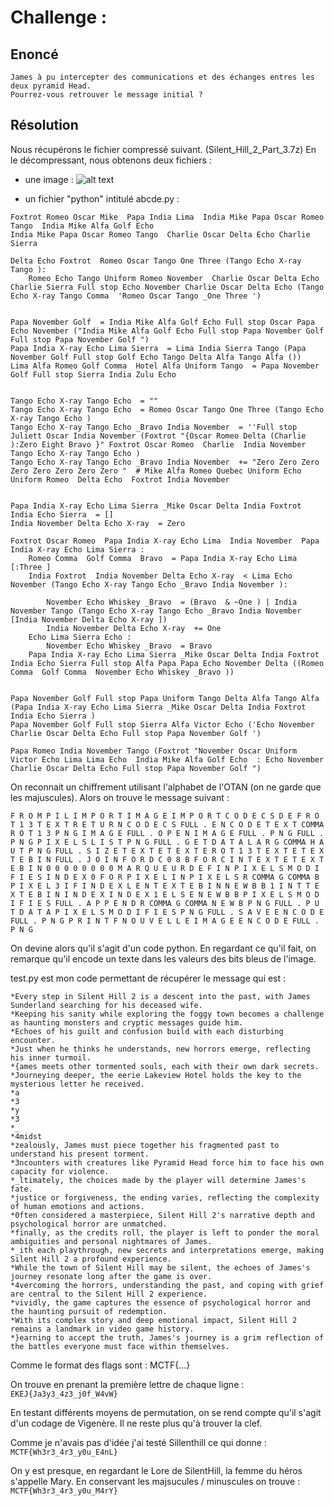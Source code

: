 # Challenge : 

## Enoncé

```
James à pu intercepter des communications et des échanges entres les deux pyramid Head. 
Pourrez-vous retrouver le message initial ?
```

## Résolution 
Nous récupérons le fichier compressé suivant. (Silent_Hill_2_Part_3.7z) 
En le décompressant, nous obtenons deux fichiers : 

- une image : 
![alt text](This_is_the_end_or_no.png)

- un fichier "python" intitulé abcde.py : 
```
Foxtrot Romeo Oscar Mike  Papa India Lima  India Mike Papa Oscar Romeo Tango  India Mike Alfa Golf Echo 
India Mike Papa Oscar Romeo Tango  Charlie Oscar Delta Echo Charlie Sierra 

Delta Echo Foxtrot  Romeo Oscar Tango One Three (Tango Echo X-ray Tango ):
    Romeo Echo Tango Uniform Romeo November  Charlie Oscar Delta Echo Charlie Sierra Full stop Echo November Charlie Oscar Delta Echo (Tango Echo X-ray Tango Comma  'Romeo Oscar Tango _One Three ')


Papa November Golf  = India Mike Alfa Golf Echo Full stop Oscar Papa Echo November ("India Mike Alfa Golf Echo Full stop Papa November Golf Full stop Papa November Golf ")
Papa India X-ray Echo Lima Sierra  = Lima India Sierra Tango (Papa November Golf Full stop Golf Echo Tango Delta Alfa Tango Alfa ())
Lima Alfa Romeo Golf Comma  Hotel Alfa Uniform Tango  = Papa November Golf Full stop Sierra India Zulu Echo 


Tango Echo X-ray Tango Echo  = ""
Tango Echo X-ray Tango Echo  = Romeo Oscar Tango One Three (Tango Echo X-ray Tango Echo )
Tango Echo X-ray Tango Echo _Bravo India November  = ''Full stop Juliett Oscar India November (Foxtrot "{Oscar Romeo Delta (Charlie ):Zero Eight Bravo }" Foxtrot Oscar Romeo  Charlie  India November  Tango Echo X-ray Tango Echo )
Tango Echo X-ray Tango Echo _Bravo India November  += "Zero Zero Zero Zero Zero Zero Zero Zero "  # Mike Alfa Romeo Quebec Uniform Echo Uniform Romeo  Delta Echo  Foxtrot India November 


Papa India X-ray Echo Lima Sierra _Mike Oscar Delta India Foxtrot India Echo Sierra  = []
India November Delta Echo X-ray  = Zero 

Foxtrot Oscar Romeo  Papa India X-ray Echo Lima  India November  Papa India X-ray Echo Lima Sierra :
    Romeo Comma  Golf Comma  Bravo  = Papa India X-ray Echo Lima [:Three ]
    India Foxtrot  India November Delta Echo X-ray  < Lima Echo November (Tango Echo X-ray Tango Echo _Bravo India November ):
        
        November Echo Whiskey _Bravo  = (Bravo  & ~One ) | India November Tango (Tango Echo X-ray Tango Echo _Bravo India November [India November Delta Echo X-ray ])
        India November Delta Echo X-ray  += One 
    Echo Lima Sierra Echo :
        November Echo Whiskey _Bravo  = Bravo 
    Papa India X-ray Echo Lima Sierra _Mike Oscar Delta India Foxtrot India Echo Sierra Full stop Alfa Papa Papa Echo November Delta ((Romeo Comma  Golf Comma  November Echo Whiskey _Bravo ))


Papa November Golf Full stop Papa Uniform Tango Delta Alfa Tango Alfa (Papa India X-ray Echo Lima Sierra _Mike Oscar Delta India Foxtrot India Echo Sierra )
Papa November Golf Full stop Sierra Alfa Victor Echo ('Echo November Charlie Oscar Delta Echo Full stop Papa November Golf ')

Papa Romeo India November Tango (Foxtrot "November Oscar Uniform Victor Echo Lima Lima Echo  India Mike Alfa Golf Echo  : Echo November Charlie Oscar Delta Echo Full stop Papa November Golf ")

```

On reconnait un chiffrement utilisant l'alphabet de l'OTAN (on ne garde que les majuscules). Alors on trouve le message suivant : 

```
F R O M P I L I M P O R T I M A G E I M P O R T C O D E C S D E F R O T 1 3 T E X T R E T U R N C O D E C S FULL . E N C O D E T E X T COMMA R O T 1 3 P N G I M A G E FULL . O P E N I M A G E FULL . P N G FULL . P N G P I X E L S L I S T P N G FULL . G E T D A T A L A R G COMMA H A U T P N G FULL . S I Z E T E X T E T E X T E R O T 1 3 T E X T E T E X T E B I N FULL . J O I N F O R D C 0 8 B F O R C I N T E X T E T E X T E B I N 0 0 0 0 0 0 0 0 M A R Q U E U R D E F I N P I X E L S M O D I F I E S I N D E X 0 F O R P I X E L I N P I X E L S R COMMA G COMMA B P I X E L 3 I F I N D E X L E N T E X T E B I N N E W B B 1 I N T T E X T E B I N I N D E X I N D E X 1 E L S E N E W B B P I X E L S M O D I F I E S FULL . A P P E N D R COMMA G COMMA N E W B P N G FULL . P U T D A T A P I X E L S M O D I F I E S P N G FULL . S A V E E N C O D E FULL . P N G P R I N T F N O U V E L L E I M A G E E N C O D E FULL . P N G 

```

On devine alors qu'il s'agit d'un code python. En regardant ce qu'il fait, on remarque qu'il encode un texte dans les valeurs des bits bleus de l'image. 

test.py est mon code permettant de récupérer le message qui est : 

```
*Every step in Silent Hill 2 is a descent into the past, with James Sunderland searching for his deceased wife. 
*Keeping his sanity while exploring the foggy town becomes a challenge as haunting monsters and cryptic messages guide him. 
*Echoes of his guilt and confusion build with each disturbing encounter. 
*Just when he thinks he understands, new horrors emerge, reflecting his inner turmoil. 
*{ames meets other tormented souls, each with their own dark secrets. 
*Journeying deeper, the eerie Lakeview Hotel holds the key to the mysterious letter he received.     
*a          
*3
*y
*3
*_
*4midst 
*zealously, James must piece together his fragmented past to understand his present torment. 
*3ncounters with creatures like Pyramid Head force him to face his own capacity for violence. 
*_ltimately, the choices made by the player will determine James's fate. 
*justice or forgiveness, the ending varies, reflecting the complexity of human emotions and actions. 
*0ften considered a masterpiece, Silent Hill 2's narrative depth and psychological horror are unmatched. 
*finally, as the credits roll, the player is left to ponder the moral ambiguities and personal nightmares of James. 
*_ith each playthrough, new secrets and interpretations emerge, making Silent Hill 2 a profound experience. 
*While the town of Silent Hill may be silent, the echoes of James's journey resonate long after the game is over. 
*4vercoming the horrors, understanding the past, and coping with grief are central to the Silent Hill 2 experience. 
*vividly, the game captures the essence of psychological horror and the haunting pursuit of redemption. 
*With its complex story and deep emotional impact, Silent Hill 2 remains a landmark in video game history. 
*}earning to accept the truth, James's journey is a grim reflection of the battles everyone must face within themselves.

```

Comme le format des flags sont : MCTF{...}

On trouve en prenant la première lettre de chaque ligne : `EKEJ{Ja3y3_4z3_j0f_W4vW}`

En testant différents moyens de permutation, on se rend compte qu'il s'agit d'un codage de Vigenère. Il ne reste plus qu'à trouver la clef. 

Comme je n'avais pas d'idée j'ai testé Sillenthill ce qui donne : `MCTF{Wh3r3_4r3_y0u_E4nL}`

On y est presque, en regardant le Lore de SilentHill, la femme du héros s'appelle Mary. En conservant les majsucules / minuscules on trouve : `MCTF{Wh3r3_4r3_y0u_M4rY}`

